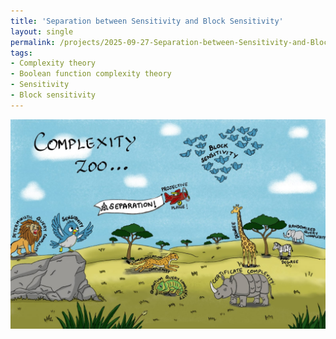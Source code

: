 ```yaml
---
title: 'Separation between Sensitivity and Block Sensitivity'
layout: single
permalink: /projects/2025-09-27-Separation-between-Sensitivity-and-Block-Sensitivity
tags:
- Complexity theory
- Boolean function complexity theory
- Sensitivity
- Block sensitivity
---
```

<img src="/images/project_images/SensitivityBlockSensitivity.jpg" alt="Separation between Sensitivity and Block Sensitivity" width="600"/>
